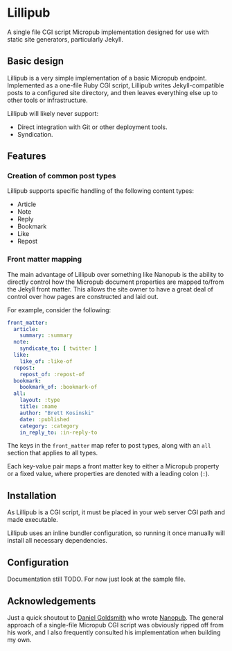 # Lillipub

A single file CGI script Micropub implementation designed for use with static site generators, particularly Jekyll.

## Basic design

Lillipub is a very simple implementation of a basic Micropub endpoint.  Implemented as a one-file Ruby CGI script, Lillipub writes Jekyll-compatible posts to a configured site directory, and then leaves everything else up to other tools or infrastructure.

Lillipub will likely never support:

- Direct integration with Git or other deployment tools.
- Syndication.

## Features

### Creation of common post types

Lillipub supports specific handling of the following content types:

  - Article
  - Note
  - Reply
  - Bookmark
  - Like
  - Repost

### Front matter mapping

The main advantage of Lillipub over something like Nanopub is the ability to directly control how the Micropub document properties are mapped to/from the Jekyll front matter.  This allows the site owner to have a great deal of control over how pages are constructed and laid out.

For example, consider the following:

```yaml
front_matter:
  article:
    summary: :summary
  note:
    syndicate_to: [ twitter ]
  like:
    like_of: :like-of
  repost:
    repost_of: :repost-of
  bookmark:
    bookmark_of: :bookmark-of
  all:
    layout: :type
    title: :name
    author: "Brett Kosinski"
    date: :published
    category: :category
    in_reply_to: :in-reply-to
```

The keys in the `front_matter` map refer to post types, along with an `all` section that applies to all types.

Each key-value pair maps a front matter key to either a Micropub property or a fixed value, where properties are denoted with a leading colon (`:`).

## Installation

As Lillipub is a CGI script, it must be placed in your web server CGI path and made executable.

Lillipub uses an inline bundler configuration, so running it once manually will install all necessary dependencies.

## Configuration

Documentation still TODO.  For now just look at the sample file.

## Acknowledgements

Just a quick shoutout to [Daniel Goldsmith](https://ascraeus.org/) who wrote [Nanopub](https://github.com/dg01d/nanopub).  The general approach of a single-file Micropub CGI script was obviously ripped off from his work, and I also frequently consulted his implementation when building my own.
